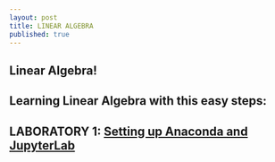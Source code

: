 ```yaml
---
layout: post
title: LINEAR ALGEBRA
published: true
---
```


## Linear Algebra!

## Learning Linear Algebra with this easy steps:

## LABORATORY 1: [Setting up Anaconda and JupyterLab](http://prose.io/#Zofserif/zofserif.github.io/edit/master/_posts/2020-12-05-Laboratory1.md)
